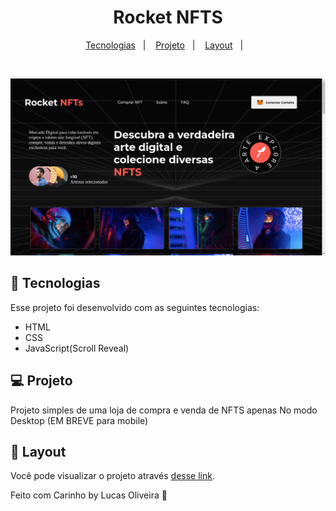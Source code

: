 <h1 align="center">
  Rocket NFTS
</h1>

<p align="center">
  <a href="#-tecnologias">Tecnologias</a>&nbsp;&nbsp;&nbsp;|&nbsp;&nbsp;&nbsp;
  <a href="#-projeto">Projeto</a>&nbsp;&nbsp;&nbsp;|&nbsp;&nbsp;&nbsp;
  <a href="#-layout">Layout</a>&nbsp;&nbsp;&nbsp;|&nbsp;&nbsp;&nbsp;
</p>

<br>

<p align="center">
   <img alt="RocketNFT" title="RocketNFT" src="https://github.com/LuskarDev/Rocket_NFT/blob/main/assets/assets/rocketnfts.png" width="720px" />
</p>

## 🚀 Tecnologias

Esse projeto foi desenvolvido com as seguintes tecnologias:

- HTML
- CSS
- JavaScript(Scroll Reveal)

## 💻 Projeto
Projeto simples de uma loja de compra e venda de NFTS apenas No modo Desktop (EM BREVE para mobile)

## 🔖 Layout

Você pode visualizar o projeto através [desse link](https://luskardev.github.io/Rocket_NFT/).


Feito com Carinho by Lucas Oliveira :wave:
